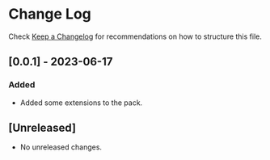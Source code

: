 # Change Log

Check [Keep a Changelog](http://keepachangelog.com/) for recommendations on how to structure this file.

## [0.0.1] - 2023-06-17

### Added

- Added some extensions to the pack.

## [Unreleased]

- No unreleased changes.

